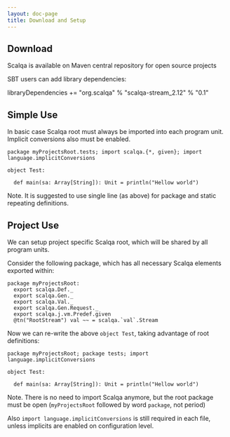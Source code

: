 ```yaml
---
layout: doc-page
title: Download and Setup
---
```


## Download


Scalqa is available on Maven central repository for open source projects

SBT users can add library dependencies:

libraryDependencies += "org.scalqa" % "scalqa-stream_2.12" % "0.1"


## Simple Use

In basic case Scalqa root must always be imported into each program unit. 
Implicit conversions also must be enabled. 

```
package myProjectsRoot.tests; import scalqa.{*, given}; import language.implicitConversions
 
object Test:

  def main(sa: Array[String]): Unit = println("Hellow world")

```
Note. It is suggested to use single line (as above) for package and static repeating definitions.

## Project Use

We can setup project specific Scalqa root, which will be shared by all program units.

Consider the following package, which has all necessary Scalqa elements exported within:
```
package myProjectsRoot:
  export scalqa.Def._
  export scalqa.Gen._
  export scalqa.Val._
  export scalqa.Gen.Request._
  export scalqa.j.vm.Predef.given
  @tn("RootStream") val ~~ = scalqa.`val`.Stream
```      

Now we can re-write the above `object Test`, taking advantage of root definitions:
```
package myProjectsRoot; package tests; import language.implicitConversions
 
object Test:

  def main(sa: Array[String]): Unit = println("Hellow world")
```
Note. There is no need to import Scalqa anymore, but the root package must be open (`myProjectsRoot` followed by word `package`, not period)

Also `import language.implicitConversions` is still required in each file, unless implicits are enabled on configuration level.
